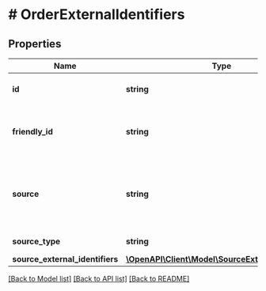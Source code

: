# # OrderExternalIdentifiers

## Properties

Name | Type | Description | Notes
------------ | ------------- | ------------- | -------------
**id** | **string** | Unique ID for the order that was placed. |
**friendly_id** | **string** | ID used for driver pickup and restaurant management. |
**source** | **string** | Describes the source of the order, typically from a food ordering marketplace. | [optional]
**source_type** | **string** | source type of the order | [optional]
**source_external_identifiers** | [**\OpenAPI\Client\Model\SourceExternalIdentifiers**](SourceExternalIdentifiers.md) |  | [optional]

[[Back to Model list]](../../README.md#models) [[Back to API list]](../../README.md#endpoints) [[Back to README]](../../README.md)

